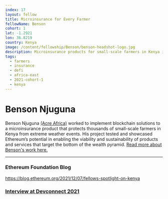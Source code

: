 ```yaml
---
index: 17
layout: fellow
title: Microinsurance for Every Farmer
fellowName: Benson
cohort: 1
lat: -1.2921
lon: 36.8219
country: Kenya
image: /content/fellowship/Benson/benson-headshot-logo.jpg
description: Microinsurance products for small-scale farmers in Kenya in extreme weather events
tags:
  - farmers
  - insurance
  - defi
  - africa-east
  - 2021-cohort-1
  - kenya
---
```


# Benson Njuguna

Benson Njuguna [(Acre Africa)](https://acreafrica.com/) worked to implement blockchain solutions to a microinsurance product that protects thousands of small-scale farmers in Kenya from extreme weather events. His project tested and showcased Ethereum’s potential in enabling the viability and sustainability of products and services that target the bottom of the wealth pyramid. [Read more about Benson's work here.](https://blog.ethereum.org/2021/12/07/fellows-spotlight-on-kenya/)

---

### Ethereum Foundation Blog
https://blog.ethereum.org/2021/12/07/fellows-spotlight-on-kenya

### [Interview at Devconnect 2021](https://youtu.be/3wMgDyuWdWU?si=1WboMtuB6VYfc0dd)